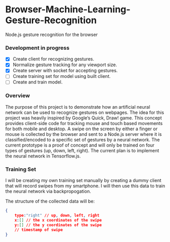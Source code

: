# Browser-Machine-Learning-Gesture-Recognition
Node.js gesture recognition for the browser

### Development in progress

* [x] Create client for recognizing gestures.
* [x] Normalize gesture tracking for any viewport size.
* [x] Create server with socket for accepting gestures.
* [ ] Create training set for model using built client.
* [ ] Create and train model. 

### Overview
The purpose of this project is to demonstrate how an artificial neural network can be used to recognize gestures on webpages. The idea for this project was heavily inspired by Google’s Quick, Draw! game.
This concept provides client-side code for tracking mouse and touch based movements for both mobile and desktop. A swipe on the screen by either a finger or mouse is collected by the browser and sent to a Node.js server where it is classified/encoded to a specific set of gestures by a neural network. The current prototype is a proof of concept and will only be trained on four types of gestures (up, down, left, right). The current plan is to implement the neural network in Tensorflow.js.

### Training Set
I will be creating my own training set manually by creating a dummy client that will record swipes from my smartphone. I will then use this data to train the neural network via backpropogation.

The structure of the collected data will be:
```JSON
{
	type:"right" // up, down, left, right
	x:[] // the x coordinates of the swipe
	y:[] // the y coordinates of the swipe
	// timestamp of swipe
}
```
